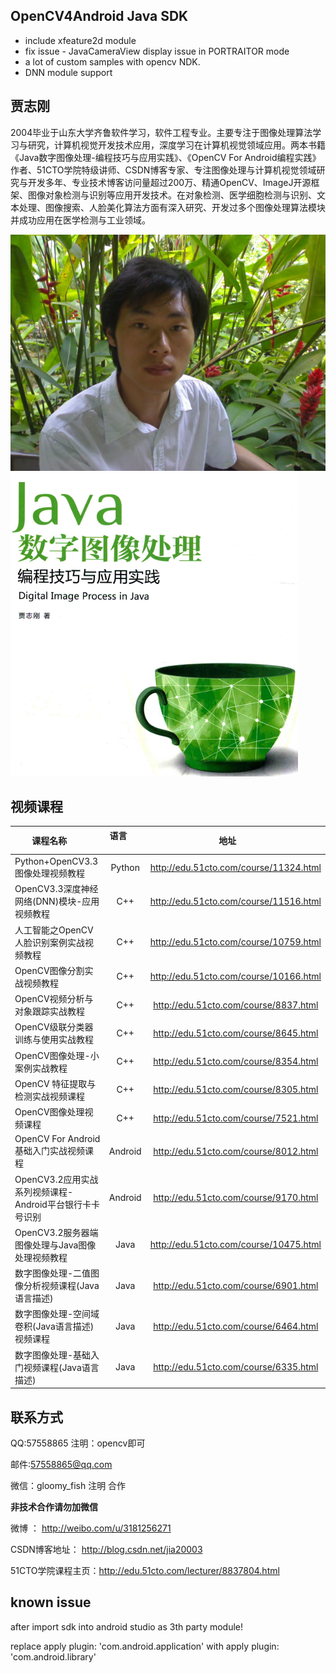 ## OpenCV4Android Java SDK
- include xfeature2d module
- fix issue - JavaCameraView display issue in PORTRAITOR mode
- a lot of custom samples with opencv NDK.
- DNN module support

## 贾志刚
2004毕业于山东大学齐鲁软件学习，软件工程专业。主要专注于图像处理算法学习与研究，计算机视觉开发技术应用，深度学习在计算机视觉领域应用。两本书籍《Java数字图像处理-编程技巧与应用实践》、《OpenCV For Android编程实践》作者、51CTO学院特级讲师、CSDN博客专家、专注图像处理与计算机视觉领域研究与开发多年、专业技术博客访问量超过200万、精通OpenCV、ImageJ开源框架、图像对象检测与识别等应用开发技术。在对象检测、医学细胞检测与识别、文本处理、图像搜索、人脸美化算法方面有深入研究、开发过多个图像处理算法模块并成功应用在医学检测与工业领域。

![](data/zhigang.png)
![](data/box_in_scene.png)

## 视频课程

| 课程名称        | 语言          | 地址         |
| ------------- |:-------------:| :-------------:|
| Python+OpenCV3.3图像处理视频教程| Python| http://edu.51cto.com/course/11324.html |
| OpenCV3.3深度神经网络(DNN)模块-应用视频教程| C++| http://edu.51cto.com/course/11516.html |
| 人工智能之OpenCV人脸识别案例实战视频教程| C++| http://edu.51cto.com/course/10759.html |
| OpenCV图像分割实战视频教程|C++| http://edu.51cto.com/course/10166.html |
| OpenCV视频分析与对象跟踪实战教程|C++| http://edu.51cto.com/course/8837.html |
| OpenCV级联分类器训练与使用实战教程|C++| http://edu.51cto.com/course/8645.html |
| OpenCV图像处理-小案例实战教程|C++| http://edu.51cto.com/course/8354.html |
| OpenCV 特征提取与检测实战视频课程|C++| http://edu.51cto.com/course/8305.html |
| OpenCV图像处理视频课程|C++| http://edu.51cto.com/course/7521.html |
| OpenCV For Android基础入门实战视频课程|Android | http://edu.51cto.com/course/8012.html |
| OpenCV3.2应用实战系列视频课程-Android平台银行卡卡号识别|Android| http://edu.51cto.com/course/9170.html |
| OpenCV3.2服务器端图像处理与Java图像处理视频教程|Java| http://edu.51cto.com/course/10475.html |
| 数字图像处理-二值图像分析视频课程(Java语言描述)|Java| http://edu.51cto.com/course/6901.html |
| 数字图像处理-空间域卷积(Java语言描述)视频课程|Java| http://edu.51cto.com/course/6464.html |
| 数字图像处理-基础入门视频课程(Java语言描述)|Java| http://edu.51cto.com/course/6335.html |

## 联系方式
QQ:57558865 注明：opencv即可

邮件:57558865@qq.com

微信：gloomy_fish 注明 合作

<b>非技术合作请勿加微信</b>

微博 ： http://weibo.com/u/3181256271

CSDN博客地址： http://blog.csdn.net/jia20003

51CTO学院课程主页：http://edu.51cto.com/lecturer/8837804.html 

## known issue
 after import sdk into android studio as 3th party module! 
 
 replace apply plugin: 'com.android.application' with apply plugin: 'com.android.library'

